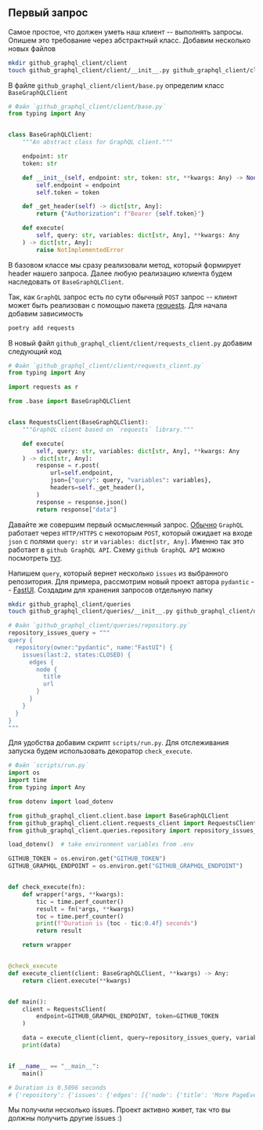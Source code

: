 ## Первый запрос

Самое простое, что должен уметь наш клиент -- выполнять запросы. Опишем это требование
через абстрактный класс. Добавим несколько новых файлов

```bash
mkdir github_graphql_client/client
touch github_graphql_client/client/__init__.py github_graphql_client/client/base.py
```

В файле `github_graphql_client/client/base.py` определим класс `BaseGraphQLClient`

```python
# Файл `github_graphql_client/client/base.py`
from typing import Any


class BaseGraphQLClient:
    """An abstract class for GraphQL client."""

    endpoint: str
    token: str

    def __init__(self, endpoint: str, token: str, **kwargs: Any) -> None:
        self.endpoint = endpoint
        self.token = token

    def _get_header(self) -> dict[str, Any]:
        return {"Authorization": f"Bearer {self.token}"}

    def execute(
        self, query: str, variables: dict[str, Any], **kwargs: Any
    ) -> dict[str, Any]:
        raise NotImplementedError

```

В базовом классе мы сразу реализовали метод, который формирует 
header нашего запроса. Далее любую реализацию клиента будем наследовать от `BaseGraphQLClient`.

Так, как `GraphQL` запрос есть по сути обычный `POST` запрос -- клиент
может быть реализован с помощью пакета [requests](https://pypi.org/project/requests/). Для начала добавим
зависимость

```bash
poetry add requests
```

В новый файл `github_graphql_client/client/requests_client.py` добавим следующий код

```python
# Файл `github_graphql_client/client/requests_client.py`
from typing import Any

import requests as r

from .base import BaseGraphQLClient


class RequestsClient(BaseGraphQLClient):
    """GraphQL client based on `requests` library."""

    def execute(
        self, query: str, variables: dict[str, Any], **kwargs: Any
    ) -> dict[str, Any]:
        response = r.post(
            url=self.endpoint,
            json={"query": query, "variables": variables},
            headers=self._get_header(),
        )
        response = response.json()
        return response["data"]

```

Давайте же совершим первый осмысленный запрос. 
[Обычно](https://graphql.org/learn/best-practices/) `GraphQL` работает через `HTTP/HTTPS` с некоторым `POST`,
который ожидает на входе `json` с полями `query: str` и `variables: dict[str, Any]`.
Именно так это работает в `github GraphQL API`. Схему `github GraphQL API`
можно посмотреть [тут](https://docs.github.com/en/graphql/overview/public-schema).

Напишем `query`, который вернет несколько `issues` из выбранного репозитория.
Для примера, рассмотрим новый проект автора `pydantic` -- [FastUI](https://github.com/pydantic/FastUI).
Создадим для хранения запросов отдельную папку

```bash
mkdir github_graphql_client/queries
touch github_graphql_client/queries/__init__.py github_graphql_client/queries/repository.py
```

```python
# Файл `github_graphql_client/queries/repository.py`
repository_issues_query = """
query {
  repository(owner:"pydantic", name:"FastUI") {
    issues(last:2, states:CLOSED) {
      edges {
        node {
          title
          url
        }
      }
    }
  }
}
"""
```

Для удобства добавим скрипт `scripts/run.py`. Для отслеживания запуска будем использовать декоратор `check_execute`. 

```python
# Файл `scripts/run.py`
import os
import time
from typing import Any

from dotenv import load_dotenv

from github_graphql_client.client.base import BaseGraphQLClient
from github_graphql_client.client.requests_client import RequestsClient
from github_graphql_client.queries.repository import repository_issues_query

load_dotenv()  # take environment variables from .env

GITHUB_TOKEN = os.environ.get("GITHUB_TOKEN")
GITHUB_GRAPHQL_ENDPOINT = os.environ.get("GITHUB_GRAPHQL_ENDPOINT")


def check_execute(fn):
    def wrapper(*args, **kwargs):
        tic = time.perf_counter()
        result = fn(*args, **kwargs)
        toc = time.perf_counter()
        print(f"Duration is {toc - tic:0.4f} seconds")
        return result

    return wrapper


@check_execute
def execute_client(client: BaseGraphQLClient, **kwargs) -> Any:
    return client.execute(**kwargs)


def main():
    client = RequestsClient(
        endpoint=GITHUB_GRAPHQL_ENDPOINT, token=GITHUB_TOKEN
    )

    data = execute_client(client, query=repository_issues_query, variables={})
    print(data)


if __name__ == "__main__":
    main()

# Duration is 0.5096 seconds
# {'repository': {'issues': {'edges': [{'node': {'title': 'More PageEvent Triggers', 'url': 'https://github.com/pydantic/FastUI/issues/104'}}, {'node': {'title': 'TypeError: Interval() takes no arguments', 'url': 'https://github.com/pydantic/FastUI/issues/105'}}]}}}
```

Мы получили несколько issues. Проект активно живет, так что вы должны получить другие issues :)
